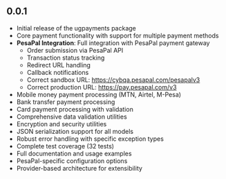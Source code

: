 ## 0.0.1

- Initial release of the ugpayments package
- Core payment functionality with support for multiple payment methods
- **PesaPal Integration**: Full integration with PesaPal payment gateway
  - Order submission via PesaPal API
  - Transaction status tracking
  - Redirect URL handling
  - Callback notifications
  - Correct sandbox URL: https://cybqa.pesapal.com/pesapalv3
  - Correct production URL: https://pay.pesapal.com/v3
- Mobile money payment processing (MTN, Airtel, M-Pesa)
- Bank transfer payment processing
- Card payment processing with validation
- Comprehensive data validation utilities
- Encryption and security utilities
- JSON serialization support for all models
- Robust error handling with specific exception types
- Complete test coverage (32 tests)
- Full documentation and usage examples
- PesaPal-specific configuration options
- Provider-based architecture for extensibility
